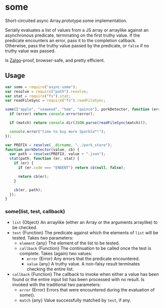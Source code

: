 # some

Short-circuited async Array.prototype.some implementation.

Serially evaluates a list of values from a JS array or arraylike
against an asynchronous predicate, terminating on the first truthy
value. If the predicate encounters an error, pass it to the completion
callback. Otherwise, pass the truthy value passed by the predicate, or
`false` if no truthy value was passed.

Is
[Zalgo](http://blog.izs.me/post/59142742143/designing-apis-for-asynchrony)-proof,
browser-safe, and pretty efficient.


























































<extoc></extoc>

## Usage

```javascript
var some = require("async-some");
var resolve = require("path").resolve;
var stat = require("fs").stat;
var readFileSync = require("fs").readFileSync;

some(["apple", "seaweed", "ham", "quince"], porkDetector, function (error, match) {
  if (error) return console.error(error);

  if (match) return console.dir(JSON.parse(readFileSync(match)));

  console.error("time to buy more Sporkle™!");
});

var PREFIX = resolve(__dirname, "../pork_store");
function porkDetector(value, cb) {
  var path = resolve(PREFIX, value + ".json");
  stat(path, function (er, stat) {
    if (er) {
      if (er.code === "ENOENT") return cb(null, false);

      return cb(er);
    }

    cb(er, path);
  });
}
```

### some(list, test, callback)

* `list` {Object} An arraylike (either an Array or the arguments arraylike) to
  be checked.
* `test` {Function} The predicate against which the elements of `list` will be
  tested. Takes two parameters:
  * `element` {any} The element of the list to be tested.
  * `callback` {Function} The continuation to be called once the test is
    complete. Takes (again) two values:
    * `error` {Error} Any errors that the predicate encountered.
    * `value` {any} A truthy value. A non-falsy result terminates checking the
      entire list.
* `callback` {Function} The callback to invoke when either a value has been
  found or the entire input list has been processed with no result. Is invoked
  with the traditional two parameters:
  * `error` {Error} Errors that were encountered during the evaluation of some().
  * `match` {any} Value successfully matched by `test`, if any.
